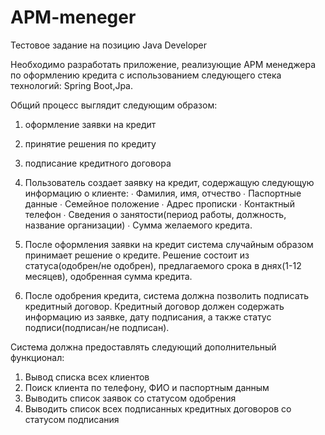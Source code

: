 # APM-meneger
Тестовое задание на позицию Java Developer

Необходимо разработать приложение, реализующие АРМ менеджера по оформлению кредита 
с использованием следующего стека технологий: Spring Boot,Jpa.  

Общий процесс выглядит следующим образом:
1) оформление заявки на кредит 
2) принятие решения по кредиту
3) подписание кредитного договора

1) Пользователь создает заявку на кредит, содержащую следующую информацию о клиенте: 
∙ Фамилия, имя, отчество
∙ Паспортные данные 
∙ Семейное положение
∙ Адрес прописки
∙ Контактный телефон
∙ Сведения о занятости(период работы, должность, название организации)
∙ Сумма желаемого кредита. 

2) После оформления заявки на кредит система случайным образом принимает решение о кредите. 
Решение состоит из статуса(одобрен/не одобрен), предлагаемого срока в днях(1-12 месяцев),
одобренная сумма кредита. 

3) После одобрения кредита, система должна позволить подписать кредитный договор.
Кредитный договор должен содержать информацию из заявке, 
дату подписания, а также статус подписи(подписан/не подписан).

Система должна предоставлять следующий дополнительный функционал:
1) Вывод списка всех клиентов 
2) Поиск клиента по телефону, ФИО и паспортным данным 
3) Выводить список заявок со статусом одобрения 
4) Выводить список всех подписанных кредитных договоров со статусом подписания
